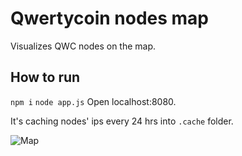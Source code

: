 # Qwertycoin nodes map

Visualizes QWC nodes on the map.

## How to run
`npm i`
`node app.js`
Open localhost:8080.

It's caching nodes' ips every 24 hrs into `.cache` folder.

![Map](http://fs1.directupload.net/images/180217/rgo8gbr4.jpg)
